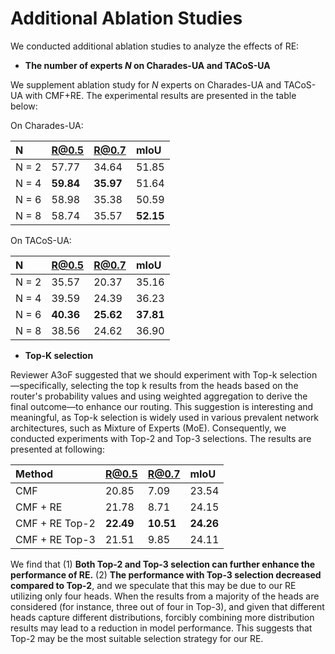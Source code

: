 # Additional Ablation Studies
We conducted additional ablation studies to analyze the effects of RE:

* **The number of experts $N$ on Charades-UA and TACoS-UA**

We supplement ablation study for $N$ experts on Charades-UA and TACoS-UA with CMF+RE. The experimental results are presented in the table below:

On Charades-UA:

| N     | R@0.5     | R@0.7     | mIoU      |
| :---- | :--- | :--- | :--- |
| N = 2 | 57.77     | 34.64     | 51.85     |
| N = 4 | **59.84** | **35.97** | 51.64     |
| N = 6 | 58.98     | 35.38     | 50.59     |
| N = 8 | 58.74     | 35.57     | **52.15** |

On TACoS-UA:

| N     | R@0.5     | R@0.7     | mIoU      |
| :---- | :---- | :---- | :--- |
| N = 2 | 35.57     | 20.37     | 35.16     |
| N = 4 | 39.59     | 24.39     | 36.23     |
| N = 6 | **40.36** | **25.62** | **37.81** |
| N = 8 | 38.56     | 24.62     | 36.90     |

* **Top-K selection**

Reviewer A3oF suggested that we should experiment with Top-k selection—specifically, selecting the top k results from the heads based on the router's probability values and using weighted aggregation to derive the final outcome—to enhance our routing. This suggestion is interesting and meaningful, as Top-k selection is widely used in various prevalent network architectures, such as Mixture of Experts (MoE). Consequently, we conducted experiments with Top-2 and Top-3 selections. The results are presented at following:

| Method         | R@0.5     | R@0.7     | mIoU      |
| :--- | :--- | :--- | :--- |
| CMF            | 20.85     | 7.09      | 23.54     |
| CMF + RE       | 21.78     | 8.71      | 24.15     |
| CMF + RE Top-2 | **22.49** | **10.51** | **24.26** |
| CMF + RE Top-3 | 21.51     | 9.85      | 24.11     |

We find that (1) **Both Top-2 and Top-3 selection can further enhance the performance of RE.** (2) **The performance with Top-3 selection decreased compared to Top-2**, and we speculate that this may be due to our RE utilizing only four heads. When the results from a majority of the heads are considered (for instance, three out of four in Top-3), and given that different heads capture different distributions, forcibly combining more distribution results may lead to a reduction in model performance. This suggests that Top-2 may be the most suitable selection strategy for our RE.
